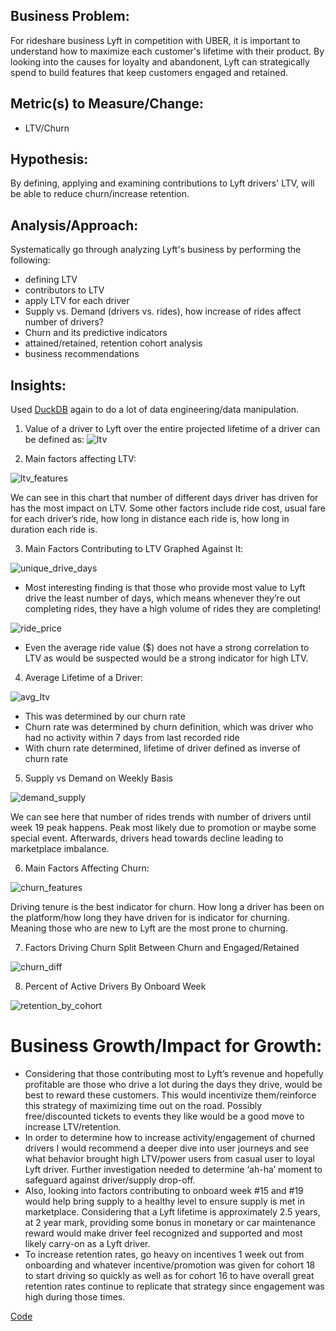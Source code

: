 ## Business Problem:

For rideshare business Lyft in competition with UBER, it is important to understand how to maximize each customer's lifetime with their product. By looking into the causes for loyalty and abandonent, Lyft can strategically spend to build features that keep customers engaged and retained. 

## Metric(s) to Measure/Change:

* LTV/Churn

## Hypothesis:

By defining, applying and examining contributions to Lyft drivers' LTV, will be able to reduce churn/increase retention.

## Analysis/Approach:

Systematically go through analyzing Lyft's business by performing the following:

- defining LTV
- contributors to LTV
- apply LTV for each driver
- Supply vs. Demand (drivers vs. rides), how increase of rides affect number of drivers?
- Churn and its predictive indicators
- attained/retained, retention cohort analysis
- business recommendations

## Insights:

Used [DuckDB](https://duckdb.org/) again to do a lot of data engineering/data manipulation.

1. Value of a driver to Lyft over the entire projected lifetime of a driver can be defined as:
![ltv](lyft_ltv.png)

2. Main factors affecting LTV:

![ltv_features](ltv_features.png)

We can see in this chart that number of different days driver has driven for has the most impact on LTV. Some other factors include ride cost, usual fare for each driver’s ride, how long in distance each ride is, how long in duration each ride is. 

3. Main Factors Contributing to LTV Graphed Against It:

![unique_drive_days](unique_drive_days.png)

* Most interesting finding is that those who provide most value to Lyft drive the least number of days, which means whenever they’re out completing rides, they have a high volume of rides they are completing!

![ride_price](ride_price.png)

* Even the average ride value ($) does not have a strong correlation to LTV as would be suspected would be a strong indicator for high LTV.

4. Average Lifetime of a Driver:

![avg_ltv](avg_ltv.png)

* This was determined by our churn rate
* Churn rate was determined by churn definition, which was driver who had no activity within 7 days from last recorded ride
* With churn rate determined, lifetime of driver defined as inverse of churn rate

5. Supply vs Demand on Weekly Basis

![demand_supply](demand_supply.png)

We can see here that number of rides trends with number of drivers until week 19 peak happens. Peak most likely due to promotion or maybe some special event. Afterwards, drivers head towards decline leading to marketplace imbalance.

6. Main Factors Affecting Churn:

![churn_features](churn_features.png)

Driving tenure is the best indicator for churn. How long a driver has been on the platform/how long they have driven for is indicator for churning. Meaning those who are new to Lyft are the most prone to churning.

7. Factors Driving Churn Split Between Churn and Engaged/Retained

![churn_diff](churn_non_churn_diff.png)

8. Percent of Active Drivers By Onboard Week

![retention_by_cohort](retention_by_cohort.png)

# Business Growth/Impact for Growth:

* Considering that those contributing most to Lyft’s revenue and hopefully profitable are those who drive a lot during the days they drive, would be best to reward these customers. This would incentivize them/reinforce this strategy of maximizing time out on the road. Possibly free/discounted tickets to events they like would be a good move to increase LTV/retention.
* In order to determine how to increase activity/engagement of churned drivers I would recommend a deeper dive into user journeys and see what behavior brought high LTV/power users from casual user to loyal Lyft driver. Further investigation needed to determine ‘ah-ha’ moment to safeguard against driver/supply drop-off.
* Also, looking into factors contributing to onboard week #15 and #19 would help bring supply to a healthy level to ensure supply is met in marketplace.
Considering that a Lyft lifetime is approximately 2.5 years, at 2 year mark, providing some bonus in monetary or car maintenance reward would make driver feel recognized and supported and most likely carry-on as a Lyft driver.
* To increase retention rates, go heavy on incentives 1 week out from onboarding and whatever incentive/promotion was given for cohort 18 to start driving so quickly as well as for cohort 16 to have overall great retention rates continue to replicate that strategy  since engagement was high during those times.

[Code]()
